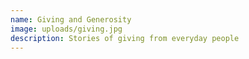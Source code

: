 ```yaml
---
name: Giving and Generosity
image: uploads/giving.jpg
description: Stories of giving from everyday people
---
```


